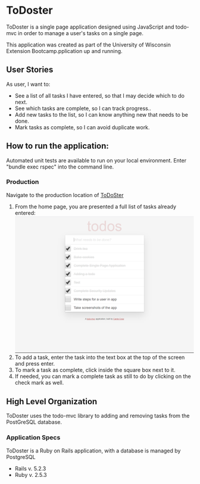 # ToDoster

ToDoster is a single page application designed using JavaScript and todo-mvc in order to manage a user's tasks on a single page.

This application was created as part of the University of Wisconsin Extension Bootcamp.pplication up and running.

## User Stories
As user, I want to:
* See a list of all tasks I have entered, so that I may decide which to do next.
* See which tasks are complete, so I can track progress..
* Add new tasks to the list, so I can know anything new that needs to be done.
* Mark tasks as complete, so I can avoid duplicate work.

## How to run the application:
Automated unit tests are available to run on your local environment. Enter "bundle exec rspec" into the command line.

### Production
Navigate to the production location of [ToDoSter](https://todoster-carrie-crow.herokuapp.com/)
1. From the home page, you are presented a full list of tasks already entered:
![Screenshot of home page](app/assets/images/index.png)
2. To add a task, enter the task into the text box at the top of the screen and press enter.
3. To mark a task as complete, click inside the square box next to it.
4. If needed, you can mark a complete task as still to do by clicking on the check mark as well.

## High Level Organization
ToDoster uses the todo-mvc library to adding and removing tasks from the PostGreSQL database. 

### Application Specs
ToDoster is a Ruby on Rails application, with a database is managed by PostgreSQL
* Rails v. 5.2.3
* Ruby v. 2.5.3